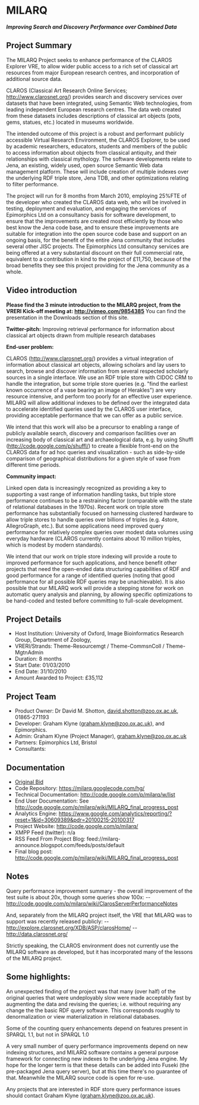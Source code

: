 # MILARQ #

**_Improving Search and Discovery Performance over Combined Data_**

## Project Summary ##

The MILARQ Project seeks to enhance performance of the CLAROS Explorer VRE, to allow wider public access to a rich set of classical art resources from major European research centres, and incorporation of additional source data.

CLAROS (Classical Art Research Online Services; http://www.clarosnet.org/) provides search and discovery services over datasets that have been integrated, using Semantic Web technologies, from leading independent European research centres. The data web created from these datasets includes descriptions of classical art objects (pots, gems, statues, etc.) located in museums worldwide.

The intended outcome of this project is a robust and performant publicly accessible Virtual Research Environment, the CLAROS Explorer, to be used by academic researchers, educators, students and members of the public to access information about objects from classical antiquity, and their relationships with classical mythology.
The software developments relate to Jena, an existing, widely used, open source Semantic Web data management platform. These will include creation of multiple indexes over the underlying RDF triple store, Jena TDB, and other optimizations relating to filter performance.

The project will run for 8 months from March 2010, employing 25%FTE of the developer who created the CLAROS data web, who will be involved in testing, deployment and evaluation, and engaging the services of Epimorphics Ltd on a consultancy basis for software development, to ensure that the improvements are created most efficiently by those who best know the Jena code base, and to ensure these improvements are suitable for integration into the open source code base and support on an ongoing basis, for the benefit of the entire Jena community that includes several other JISC projects. The
Epimorphics Ltd consultancy services are being offered at a very substantial discount on their full commercial rate, equivalent to a contribution in kind to the project of £11,750, because of the broad benefits they see this project providing for the Jena community as a whole.

## Video introduction ##

**Please find the 3 minute introduction to the MILARQ project, from the VRERI Kick-off meeting at: http://vimeo.com/9854385**
You can find the presentation in the Downloads section of this site.

**Twitter-pitch:**
Improving retrieval performance for information about classical art objects drawn from multiple research databases

**End-user problem:**

CLAROS (http://www.clarosnet.org/) provides a virtual integration of information about classical art objects, allowing scholars and lay users to search, browse and discover information from several respected scholarly sources in a single interface. We use an RDF triple store with CIDOC CRM to handle the integration, but some triple store queries (e.g. "find the earliest known occurrence of a vase bearing an image of Herakles") are very resource intensive, and perform too poorly for an effective user experience. MILARQ will allow additional indexes to be defined over the integrated data to accelerate identified queries used by the CLAROS user interface, providing acceptable performance that we can offer as a public service.

We intend that this work will also be a precursor to enabling a range of publicly available search, discovery and comparison facilities over an increasing body of classical art and archaeological data, e.g. by using Shuffl (http://code.google.com/p/shuffl/) to create a flexible front-end on the CLAROS data for ad hoc queries and visualization - such as side-by-side comparison of geographical distributions for a given style of vase from different time periods.

**Community impact:**

Linked open data is increasingly recognized as providing a key to supporting a vast range of information handling tasks, but triple store performance continues to be a restraining factor (comparable with the state of relational databases in the 1970s).  Recent work on triple store performance has substantially focused on harnessing clustered hardware to allow triple stores to handle queries over billions of triples (e.g. 4store, AllegroGraph, etc.).  But some applications need improved query performance for relatively complex queries over modest data volumes using everyday hardware (CLAROS currently contains about 10 million triples, which is modest by modern standards).

We intend that our work on triple store indexing will provide a route to improved performance for such applications, and hence benefit other projects that need the open-ended data structuring capabilities of RDF and good performance for a range of identified queries (noting that good performance for all possible RDF queries may be unachievable).  It is also possible that our MILARQ work will provide a stepping stone for work on automatic query analysis and planning, by allowing specific optimizations to be hand-coded and tested before committing to full-scale development.

## Project Details ##
  * Host Institution: University of Oxford, Image Bioinformatics Research Group, Department of Zoology,
  * VRERI/Strands:  Theme-Resourcemgt / Theme-CommsnColl / Theme-MgtnAdmin
  * Duration: 8 months
  * Start Date: 01/03/2010
  * End Date: 31/10/2010
  * Amount Awarded to Project: £35,112

## Project Team ##
  * Product Owner: Dr David M. Shotton, david.shotton@zoo.ox.ac.uk, 01865-271193
  * Developer: Graham Klyne (graham.klyne@zoo.ox.ac.uk), and Epimorphics.
  * Admin: Graham Klyne (Project Manager), graham.klyne@zoo.ox.ac.uk
  * Partners: Epimorphics Ltd, Bristol
  * Consultants:

## Documentation ##
  * [Original Bid](http://vreri.googlecode.com/files/Bid30%20MILARQ.pdf)
  * Code Repository:  https://milarq.googlecode.com/hg/
  * Technical Documentation: http://code.google.com/p/milarq/w/list
  * End User Documentation: See http://code.google.com/p/milarq/wiki/MILARQ_final_progress_post
  * Analytics Engine: https://www.google.com/analytics/reporting/?reset=1&id=30609389&pdr=20100215-20100317
  * Project Website: http://code.google.com/p/milarq/
  * XMPP Feed (twitter): n/a
  * RSS Feed From Project Blog: feed://milarq-announce.blogspot.com/feeds/posts/default
  * Final blog post: http://code.google.com/p/milarq/wiki/MILARQ_final_progress_post

## Notes ##

Query performance improvement summary - the overall improvement of the test suite is about 20x, though some queries show 100x:
-- http://code.google.com/p/milarq/wiki/ClarosServerPerformanceNotes

And, separately from the MILARQ project itself, the VRE that MILARQ was to support was recently released publicly:
-- http://explore.clarosnet.org/XDB/ASP/clarosHome/
-- http://data.clarosnet.org/

Strictly speaking, the CLAROS environment does not currently use the MILARQ software as developed, but it has incorporated many of the lessons of the MILARQ project.

## Some highlights: ##

An unexpected finding of the project was that many (over half) of the
original queries that were undeployably slow were made acceptably fast by augmenting the data and revising the queries; i.e. without requiring any change the the basic RDF query software.  This corresponds roughly to denormalization or view materialization in relational databases.

Some of the counting query enhancements depend on features present in
SPARQL 1.1, but not in SPARQL 1.0

A very small number of query performance improvements depend on new  indexing structures, and MILARQ software contains a general purpose framework for connecting new indexes to the underlying Jena engine.  My hope for the longer term is that these details can be added into Fuseki (the pre-packaged Jena query server), but at this time there's no guarantee of that.  Meanwhile the MILARQ source code is open for re-use.

Any projects that are interested in RDF store query performance issues should contact Graham Klyne (graham.klyne@zoo.ox.ac.uk).